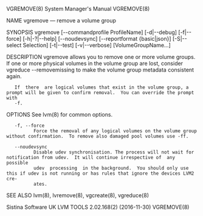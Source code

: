 VGREMOVE(8)                                                   System Manager's Manual                                                  VGREMOVE(8)

NAME
       vgremove — remove a volume group

SYNOPSIS
       vgremove  [--commandprofile ProfileName] [-d|--debug] [-f|--force] [-h|-?|--help] [--noudevsync] [--reportformat {basic|json}] [-S|--select
       Selection] [-t|--test] [-v|--verbose] [VolumeGroupName...]

DESCRIPTION
       vgremove allows you to remove one or more volume groups.  If one or more physical volumes in the volume group are lost,  consider  vgreduce
       --removemissing to make the volume group metadata consistent again.

       If  there  are logical volumes that exist in the volume group, a prompt will be given to confirm removal.  You can override the prompt with
       -f.

OPTIONS
       See lvm(8) for common options.

       -f, --force
              Force the removal of any logical volumes on the volume group without confirmation.  To remove also damaged pool volumes use -ff.

       --noudevsync
              Disable udev synchronisation. The process will not wait for notification from udev.  It will continue irrespective of  any  possible
              udev  processing  in the background.  You should only use this if udev is not running or has rules that ignore the devices LVM2 cre‐
              ates.

SEE ALSO
       lvm(8), lvremove(8), vgcreate(8), vgreduce(8)

Sistina Software UK                                     LVM TOOLS 2.02.168(2) (2016-11-30)                                             VGREMOVE(8)
